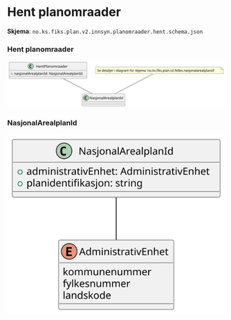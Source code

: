 # Hent planomraader

**Skjema**: `no.ks.fiks.plan.v2.innsyn.planomraader.hent.schema.json`

### Hent planomraader

![planomraader-hent](planomraader-hent.svg)

### NasjonalArealplanId

![nasjonalarealplanid](./../no.ks.fiks.plan.v2.felles.nasjonalarealplanid/nasjonalarealplanid.svg)
